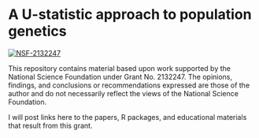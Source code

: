 # A U-statistic approach to population genetics

[![NSF-2132247](https://img.shields.io/badge/NSF-2132247-blue.svg)](https://nsf.gov/awardsearch/showAward?AWD_ID=2132247)

This repository contains material based upon work supported by the National Science Foundation under Grant No. 2132247. The opinions, findings, and conclusions or recommendations expressed are those of the author and do not necessarily reflect the views of the National Science Foundation.

I will post links here to the papers, R packages, and educational materials that result from this grant.
